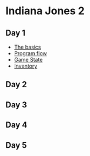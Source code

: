 # Indiana Jones 2

## Day 1

* [The basics](100-basics.md)
* [Program flow](110-program.flow.md)
* [Game State](120-game.state.md)
* [Inventory](130-inventory.md)

## Day 2

## Day 3

## Day 4

## Day 5
